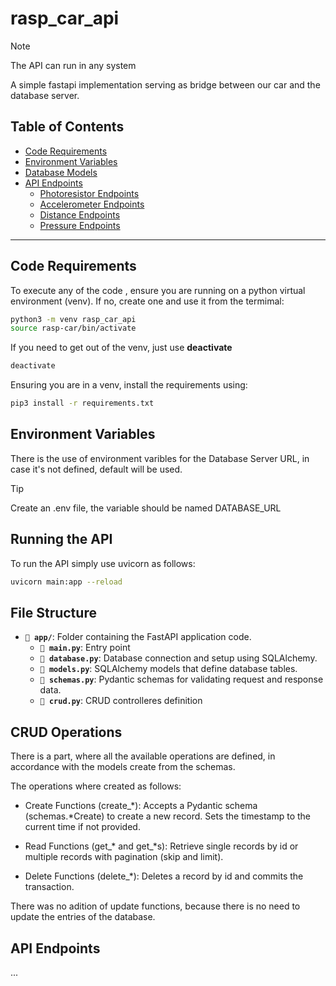 # rasp_car_api
> [!NOTE]
> The API can run in any system

A simple fastapi implementation serving as bridge between our car and the database server. 

## Table of Contents

- [Code Requirements](#code-requirements)
- [Environment Variables](#environment-variables)
- [Database Models](#database-models)
- [API Endpoints](#api-endpoints)
  - [Photoresistor Endpoints](#photoresistor-endpoints)
  - [Accelerometer Endpoints](#accelerometer-endpoints)
  - [Distance Endpoints](#distance-endpoints)
  - [Pressure Endpoints](#pressure-endpoints)

---

## Code Requirements 
To execute any of the code , ensure you are running on a python virtual environment (venv). If no, create one and use it from the termimal: 
```bash
python3 -m venv rasp_car_api
source rasp-car/bin/activate
```

If you need to get out of the venv, just use __deactivate__
```bash
deactivate
```

Ensuring you are in a venv, install the requirements using: 
```bash
pip3 install -r requirements.txt
```

## Environment Variables
There is the use of environment varibles for the Database Server URL, in case it's not defined, default will be used. 
> [!TIP]
> Create an .env file, the variable should be named DATABASE_URL

## Running the API

To run the API simply use uvicorn as follows: 

```bash
uvicorn main:app --reload
```

## File Structure
- **`📂 app/`**: Folder containing the FastAPI application code.
  - **`📄 main.py`**: Entry point
  - **`📄 database.py`**: Database connection and setup using SQLAlchemy.
  - **`📄 models.py`**: SQLAlchemy models that define database tables.
  - **`📄 schemas.py`**: Pydantic schemas for validating request and response data.
  - **`📄 crud.py`**: CRUD controlleres definition


## CRUD Operations
There is a part, where all the available operations are defined, in accordance with the models create from the schemas. 

The operations where created as follows: 
- Create Functions (create_*): Accepts a Pydantic schema (schemas.*Create) to create a new record. Sets the timestamp to the current time if not provided.

- Read Functions (get_* and get_*s): Retrieve single records by id or multiple records with pagination (skip and limit).

- Delete Functions (delete_*): Deletes a record by id and commits the transaction.

There was no adition of update functions, because there is no need to update the entries of the database. 

## API Endpoints

... 

